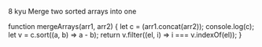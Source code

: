 8 kyu
Merge two sorted arrays into one

function mergeArrays(arr1, arr2) {
 let c = (arr1.concat(arr2));
 console.log(c);
 let v =  c.sort((a, b) => a - b);
 return  v.filter((el, i) => i === v.indexOf(el));
}
